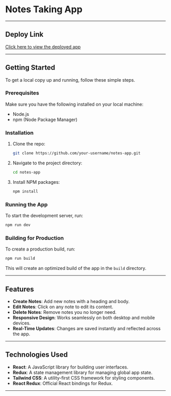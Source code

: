 # Notes Taking App

---

## Deploy Link

[Click here to view the deployed app](https://notes-taking-dev.netlify.app/)

---

## Getting Started

To get a local copy up and running, follow these simple steps.

### Prerequisites

Make sure you have the following installed on your local machine:

- Node.js
- npm (Node Package Manager)

### Installation

1. Clone the repo:
   ```sh
   git clone https://github.com/your-username/notes-app.git
   ```
2. Navigate to the project directory:
   ```sh
   cd notes-app
   ```
3. Install NPM packages:
   ```sh
   npm install
   ```

### Running the App

To start the development server, run:

```sh
npm run dev
```

### Building for Production

To create a production build, run:

```sh
npm run build
```

This will create an optimized build of the app in the `build` directory.

---

## Features

- **Create Notes**: Add new notes with a heading and body.
- **Edit Notes**: Click on any note to edit its content.
- **Delete Notes**: Remove notes you no longer need.
- **Responsive Design**: Works seamlessly on both desktop and mobile devices.
- **Real-Time Updates**: Changes are saved instantly and reflected across the app.

---

## Technologies Used

- **React**: A JavaScript library for building user interfaces.
- **Redux**: A state management library for managing global app state.
- **Tailwind CSS**: A utility-first CSS framework for styling components.
- **React Redux**: Official React bindings for Redux.

---
